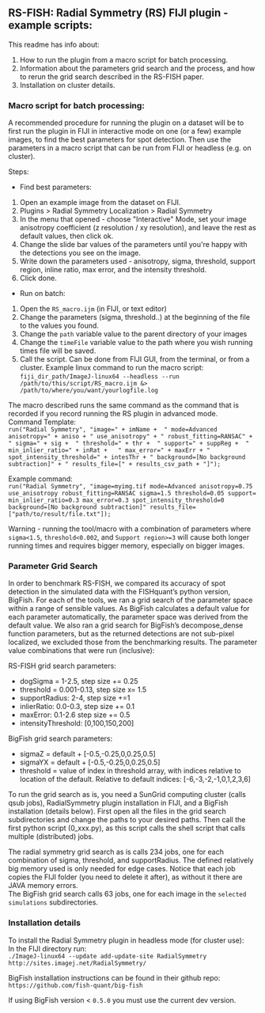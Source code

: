 ## RS-FISH: Radial Symmetry (RS) FIJI plugin - example scripts:

This readme has info about:  
1. How to run the plugin from a macro script for batch processing.
2. Information about the parameters grid search and the process, and how to rerun the grid search described in the RS-FISH paper. 
3. Installation on cluster details.

### Macro script for batch processing:

A recommended procedure for running the plugin on a dataset will be to first run the plugin in FIJI in interactive mode on one (or a few) example images, to find the best parameters for spot detection. Then use the parameters in a macro script that can be run from FIJI or headless (e.g. on cluster).  

Steps:  
* Find best parameters:
1. Open an example image from the dataset on FIJI.
2. Plugins > Radial Symmetry Localization > Radial Symmetry
3. In the menu that opened - choose "Interactive" Mode, set your image anisotropy coefficient (z resolution / xy resolution), and leave the rest as default values, then click ok.
4. Change the slide bar values of the parameters until you're happy with the detections you see on the image.
5. Write down the parameters used - anisotropy, sigma, threshold, support region, inline ratio, max error, and the intensity threshold.
6. Click done.
* Run on batch:
1. Open the `RS_macro.ijm` (in FIJI, or text editor) 
2. Change the parameters (sigma, threshold..) at the beginning of the file to the values you found.
3. Change the `path` variable value to the parent directory of your images
4. Change the `timeFile` variable value to the path where you wish running times file will be saved.
5. Call the script. Can be done from FIJI GUI, from the terminal, or from a cluster. Example linux command to run the macro script:  
`fiji_dir_path/ImageJ-linux64 --headless --run /path/to/this/script/RS_macro.ijm &> /path/to/where/you/want/yourlogfile.log`  

The macro described runs the same command as the command that is recorded if you record running the RS plugin in advanced mode.  
Command Template:  
`run("Radial Symmetry", "image=" + imName + 
	" mode=Advanced anisotropy=" + aniso + " use_anisotropy" +
	" robust_fitting=RANSAC" +
	" sigma=" + sig + 
	" threshold=" + thr + 
	" support=" + suppReg + 
	" min_inlier_ratio=" + inRat +  
	" max_error=" + maxErr +
	" spot_intensity_threshold=" + intesThr +
	" background=[No background subtraction]" +
	" results_file=[" + results_csv_path + "]");`  

Example command:  
`run("Radial Symmetry", "image=myimg.tif mode=Advanced anisotropy=0.75 use_anisotropy robust_fitting=RANSAC sigma=1.5 threshold=0.05 support= min_inlier_ratio=0.3 max_error=0.3 spot_intensity_threshold=0 background=[No background subtraction]" results_file=["path/to/result/file.txt"]);`  

Warning - running the tool/macro with a combination of parameters where `sigma<1.5`, `threshold<0.002`, and `Support region>=3` will cause both longer running times and requires bigger memory, especially on bigger images.

### Parameter Grid Search

In order to benchmark RS-FISH, we compared its accuracy of spot detection in the simulated data with the FISHquant’s python version, BigFish. For each of the tools, we ran a grid search of the parameter space within a range of sensible values. As BigFish calculates a default value for each parameter automatically, the parameter space was derived from the default value. We also ran a grid search for BigFish’s decompose_dense function parameters, but as the returned detections are not sub-pixel localized, we excluded those from the benchmarking results. The parameter value combinations that were run (inclusive):

RS-FISH grid search parameters:
* dogSigma = 1-2.5, step size += 0.25
* threshold = 0.001-0.13, step size x= 1.5
* supportRadius: 2-4, step size +=1
* inlierRatio: 0.0-0.3, step size += 0.1
* maxError: 0.1-2.6 step size += 0.5
* intensityThreshold: [0,100,150,200]

BigFish grid search parameters:
* sigmaZ = default + [-0.5,-0.25,0,0.25,0.5]
* sigmaYX = default + [-0.5,-0.25,0,0.25,0.5]
* threshold = value of index in threshold array, with indices relative to location of the default. Relative to default indices: [-6,-3,-2,-1,0,1,2,3,6]

To run the grid search as is, you need a SunGrid computing cluster (calls qsub jobs), RadialSymmetry plugin installation in FIJI, and a BigFish installation (details below). First open all the files in the grid search subdirectories and change the paths to your desired paths. Then call the first python script (0_xxx.py), as this script calls the shell script that calls multiple (distributed) jobs.  

The radial symmetry grid search as is calls 234 jobs, one for each combination of sigma, threshold, and supportRadius. The defined relatively big memory used is only needed for edge cases. Notice that each job copies the FIJI folder (you need to delete it after), as without it there are JAVA memory errors.    
The BigFish grid search calls 63 jobs, one for each image in the `selected simulations` subdirectories.


### Installation details

To install the Radial Symmetry plugin in headless mode (for cluster use):  
In the FIJI directory run:  
`./ImageJ-linux64 --update add-update-site RadialSymmetry http://sites.imagej.net/RadialSymmetry/`  

BigFish installation instructions can be found in their github repo:  
`https://github.com/fish-quant/big-fish`

If using BigFish version < `0.5.0` you must use the current dev version.  






